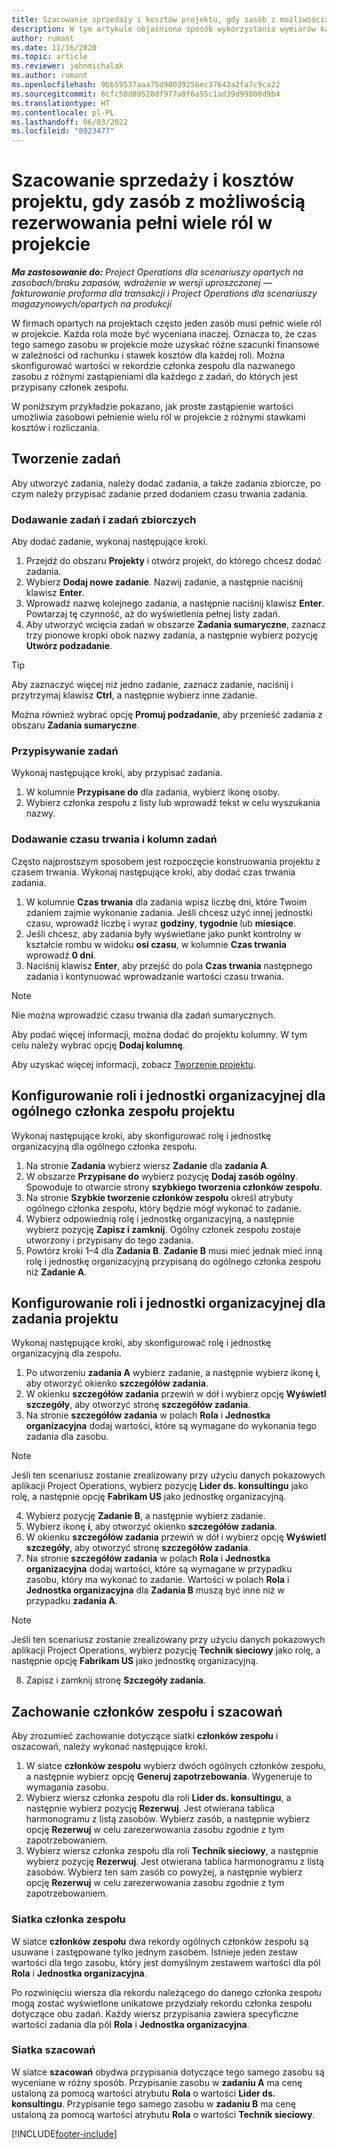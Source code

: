 ```yaml
---
title: Szacowanie sprzedaży i kosztów projektu, gdy zasób z możliwością rezerwowania pełni wiele ról w projekcie
description: W tym artykule objaśniono sposób wykorzystania wymiarów kalkulacji cen do obsługi kalkulacji cen i szacowań kosztów zasobu, który pełni wiele ról w projekcie.
author: rumant
ms.date: 11/16/2020
ms.topic: article
ms.reviewer: johnmichalak
ms.author: rumant
ms.openlocfilehash: 9bb59537aaa75d9003925bec37642a2fa7c9ca22
ms.sourcegitcommit: 6cfc50d89528df977a8f6a55c1ad39d99800d9b4
ms.translationtype: HT
ms.contentlocale: pl-PL
ms.lasthandoff: 06/03/2022
ms.locfileid: "8923477"
---
```

# <a name="estimate-project-sales-and-costs-when-a-bookable-resource-fills-multiple-roles-on-a-project"></a>Szacowanie sprzedaży i kosztów projektu, gdy zasób z możliwością rezerwowania pełni wiele ról w projekcie 

_**Ma zastosowanie do:** Project Operations dla scenariuszy opartych na zasobach/braku zapasów, wdrożenie w wersji uproszczonej — fakturowanie proforma dla transakcji i Project Operations dla scenariuszy magazynowych/opartych na produkcji_ 

W firmach opartych na projektach często jeden zasób musi pełnić wiele ról w projekcie. Każda rola może być wyceniana inaczej. Oznacza to, że czas tego samego zasobu w projekcie może uzyskać różne szacunki finansowe w zależności od rachunku i stawek kosztów dla każdej roli. Można skonfigurować wartości w rekordzie członka zespołu dla nazwanego zasobu z różnymi zastąpieniami dla każdego z zadań, do których jest przypisany członek zespołu.

W poniższym przykładzie pokazano, jak proste zastąpienie wartości umożliwia zasobowi pełnienie wielu ról w projekcie z różnymi stawkami kosztów i rozliczania.

## <a name="create-tasks"></a>Tworzenie zadań
Aby utworzyć zadania, należy dodać zadania, a także zadania zbiorcze, po czym należy przypisać zadanie przed dodaniem czasu trwania zadania. 

### <a name="add-tasks-and-summary-tasks"></a>Dodawanie zadań i zadań zbiorczych
Aby dodać zadanie, wykonaj następujące kroki.

1. Przejdź do obszaru **Projekty** i otwórz projekt, do którego chcesz dodać zadania.
2. Wybierz **Dodaj nowe zadanie**. Nazwij zadanie, a następnie naciśnij klawisz **Enter**.
3. Wprowadź nazwę kolejnego zadania, a następnie naciśnij klawisz **Enter**. Powtarzaj tę czynność, aż do wyświetlenia pełnej listy zadań.
3. Aby utworzyć wcięcia zadań w obszarze **Zadania sumaryczne**, zaznacz trzy pionowe kropki obok nazwy zadania, a następnie wybierz pozycję **Utwórz podzadanie**. 

  > [!TIP]
  > Aby zaznaczyć więcej niż jedno zadanie, zaznacz zadanie, naciśnij i przytrzymaj klawisz **Ctrl**, a następnie wybierz inne zadanie.
  >
  > Można również wybrać opcję **Promuj podzadanie**, aby przenieść zadania z obszaru **Zadania sumaryczne**.

### <a name="assign-tasks"></a>Przypisywanie zadań

Wykonaj następujące kroki, aby przypisać zadania.

1. W kolumnie **Przypisane do** dla zadania, wybierz ikonę osoby.
2. Wybierz członka zespołu z listy lub wprowadź tekst w celu wyszukania nazwy.

### <a name="add-task-duration-and-columns"></a>Dodawanie czasu trwania i kolumn zadań

Często najprostszym sposobem jest rozpoczęcie konstruowania projektu z czasem trwania. Wykonaj następujące kroki, aby dodać czas trwania zadania.

1. W kolumnie **Czas trwania** dla zadania wpisz liczbę dni, które Twoim zdaniem zajmie wykonanie zadania. Jeśli chcesz użyć innej jednostki czasu, wprowadź liczbę i wyraz **godziny**, **tygodnie** lub **miesiące**.
2. Jeśli chcesz, aby zadania były wyświetlane jako punkt kontrolny w kształcie rombu w widoku **osi czasu**, w kolumnie **Czas trwania** wprowadź **0 dni**.
3. Naciśnij klawisz **Enter**, aby przejść do pola **Czas trwania** następnego zadania i kontynuować wprowadzanie wartości czasu trwania.

  > [!NOTE]
  > Nie można wprowadzić czasu trwania dla zadań sumarycznych.

Aby podać więcej informacji, można dodać do projektu kolumny. W tym celu należy wybrać opcję **Dodaj kolumnę**. 

Aby uzyskać więcej informacji, zobacz [Tworzenie projektu](https://support.microsoft.com/en-us/office/create-a-project-a5b5e823-fb2e-45fd-be00-7d84422d9749).

## <a name="set-up-the-role-and-organization-unit-for-a-generic-project-team-member"></a>Konfigurowanie roli i jednostki organizacyjnej dla ogólnego członka zespołu projektu
Wykonaj następujące kroki, aby skonfigurować rolę i jednostkę organizacyjną dla ogólnego członka zespołu.

1. Na stronie **Zadania** wybierz wiersz **Zadanie** dla **zadania A**. 
2. W obszarze **Przypisane do** wybierz pozycję **Dodaj zasób ogólny**. Spowoduje to otwarcie strony **szybkiego tworzenia członków zespołu**.
3. Na stronie **Szybkie tworzenie członków zespołu** określ atrybuty ogólnego członka zespołu, który będzie mógł wykonać to zadanie.
4. Wybierz odpowiednią rolę i jednostkę organizacyjną, a następnie wybierz pozycję **Zapisz i zamknij**. Ogólny członek zespołu zostaje utworzony i przypisany do tego zadania. 
5. Powtórz kroki 1–4 dla **Zadania B**. **Zadanie B** musi mieć jednak mieć inną rolę i jednostkę organizacyjną przypisaną do ogólnego członka zespołu niż **Zadanie A**. 

## <a name="set-up-the-role-and-organization-unit-for-a-project-task"></a>Konfigurowanie roli i jednostki organizacyjnej dla zadania projektu
Wykonaj następujące kroki, aby skonfigurować rolę i jednostkę organizacyjną dla zespołu.

1. Po utworzeniu **zadania A** wybierz zadanie, a następnie wybierz ikonę **i**, aby otworzyć okienko **szczegółów zadania**. 
2. W okienku **szczegółów zadania** przewiń w dół i wybierz opcję **Wyświetl szczegóły**, aby otworzyć stronę **szczegółów zadania**.
3. Na stronie **szczegółów zadania** w polach **Rola** i **Jednostka organizacyjna** dodaj wartości, które są wymagane do wykonania tego zadania dla zasobu. 

  > [!NOTE]
  > Jeśli ten scenariusz zostanie zrealizowany przy użyciu danych pokazowych aplikacji Project Operations, wybierz pozycję **Lider ds. konsultingu** jako rolę, a następnie opcję **Fabrikam US** jako jednostkę organizacyjną.

4. Wybierz pozycję **Zadanie B**, a następnie wybierz zadanie.
5. Wybierz ikonę **i**, aby otworzyć okienko **szczegółów zadania**. 
6. W okienku **szczegółów zadania** przewiń w dół i wybierz opcję **Wyświetl szczegóły**, aby otworzyć stronę **szczegółów zadania**.
7. Na stronie **szczegółów zadania** w polach **Rola** i **Jednostka organizacyjna** dodaj wartości, które są wymagane w przypadku zasobu, który ma wykonać to zadanie. Wartości w polach **Rola** i **Jednostka organizacyjna** dla **Zadania B** muszą być inne niż w przypadku **zadania A**. 

  > [!NOTE]
  > Jeśli ten scenariusz zostanie zrealizowany przy użyciu danych pokazowych aplikacji Project Operations, wybierz pozycję **Technik sieciowy** jako rolę, a następnie opcję **Fabrikam US** jako jednostkę organizacyjną.

8. Zapisz i zamknij stronę **Szczegóły zadania**. 

## <a name="team-member-and-estimates-behavior"></a>Zachowanie członków zespołu i szacowań 
Aby zrozumieć zachowanie dotyczące siatki **członków zespołu** i oszacowań, należy wykonać następujące kroki.

1. W siatce **członków zespołu** wybierz dwóch ogólnych członków zespołu, a następnie wybierz opcję **Generuj zapotrzebowania**. Wygeneruje to wymagania zasobu. 
2. Wybierz wiersz członka zespołu dla roli **Lider ds. konsultingu**, a następnie wybierz pozycję **Rezerwuj**. Jest otwierana tablica harmonogramu z listą zasobów. Wybierz zasób, a następnie wybierz opcję **Rezerwuj** w celu zarezerwowania zasobu zgodnie z tym zapotrzebowaniem.
3. Wybierz wiersz członka zespołu dla roli **Technik sieciowy**, a następnie wybierz pozycję **Rezerwuj**. Jest otwierana tablica harmonogramu z listą zasobów. Wybierz ten sam zasób co powyżej, a następnie wybierz opcję **Rezerwuj** w celu zarezerwowania zasobu zgodnie z tym zapotrzebowaniem.

### <a name="team-member-grid"></a>Siatka członka zespołu 

W siatce **członków zespołu** dwa rekordy ogólnych członków zespołu są usuwane i zastępowane tylko jednym zasobem. Istnieje jeden zestaw wartości dla tego zasobu, który jest domyślnym zestawem wartości dla pól **Rola** i **Jednostka organizacyjna**.

Po rozwinięciu wiersza dla rekordu należącego do danego członka zespołu mogą zostać wyświetlone unikatowe przydziały rekordu członka zespołu dotyczące obu zadań. Każdy wiersz przypisania zawiera specyficzne wartości zadania dla pól **Rola** i **Jednostka organizacyjna**. 

### <a name="estimates-grid"></a>Siatka szacowań 

W siatce **szacowań** obydwa przypisania dotyczące tego samego zasobu są wyceniane w różny sposób. Przypisanie zasobu w **zadaniu A** ma cenę ustaloną za pomocą wartości atrybutu **Rola** o wartości **Lider ds. konsultingu**. Przypisanie tego samego zasobu w **zadaniu B** ma cenę ustaloną za pomocą wartości atrybutu **Rola** o wartości **Technik sieciowy**.


[!INCLUDE[footer-include](../includes/footer-banner.md)]